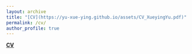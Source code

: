```yaml
---
layout: archive
title: "[CV](https://yu-xue-ying.github.io/assets/CV_XueyingYu.pdf)"
permalink: /cv/
author_profile: true
---
```


[**CV**](https://yu-xue-ying.github.io/assets/CV_XueyingYu.pdf)